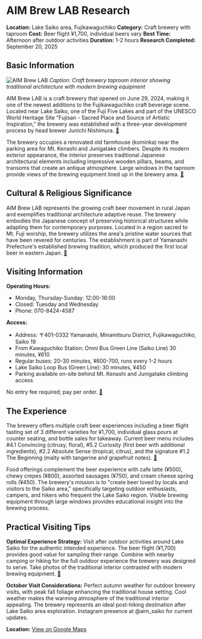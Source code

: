# AIM Brew LAB Research

**Location:** Lake Saiko area, Fujikawaguchiko
**Category:** Craft brewery with taproom
**Cost:** Beer flight ¥1,700, individual beers vary
**Best Time:** Afternoon after outdoor activities
**Duration:** 1-2 hours
**Research Completed:** September 20, 2025

## Basic Information

![AIM Brew LAB](https://brew.aim-lab.jp/static/images/brewery.jpg)
*Caption: Craft brewery taproom interior showing traditional architecture with modern brewing equipment*

AIM Brew LAB is a craft brewery that opened on June 29, 2024, making it one of the newest additions to the Fujikawaguchiko craft beverage scene. Located near Lake Saiko, one of the Fuji Five Lakes and part of the UNESCO World Heritage Site "Fujisan - Sacred Place and Source of Artistic Inspiration," the brewery was established with a three-year development process by head brewer Junichi Nishimura. [🔗](https://www.porta-y.jp/en/170950)

The brewery occupies a renovated old farmhouse (kominka) near the parking area for Mt. Kenashi and Junigatake climbers. Despite its modern exterior appearance, the interior preserves traditional Japanese architectural elements including impressive wooden pillars, beams, and transoms that create an antique atmosphere. Large windows in the taproom provide views of the brewing equipment lined up in the brewery area. [🔗](https://fujikawaguchiko.fun/eat/aimbrewlab)

## Cultural & Religious Significance

AIM Brew LAB represents the growing craft beer movement in rural Japan and exemplifies traditional architecture adaptive reuse. The brewery embodies the Japanese concept of preserving historical structures while adapting them for contemporary purposes. Located in a region sacred to Mt. Fuji worship, the brewery utilizes the area's pristine water sources that have been revered for centuries. The establishment is part of Yamanashi Prefecture's established brewing tradition, which produced the first local beer in eastern Japan. [🔗](https://kshouse.jp/articles/en/fuji-craft-beers-yamanashi-e/)

## Visiting Information

**Operating Hours:**
- Monday, Thursday-Sunday: 12:00-18:00
- Closed: Tuesday and Wednesday
- Phone: 070-8424-4587

**Access:**
- Address: 〒401-0332 Yamanashi, Minamitsuru District, Fujikawaguchiko, Saiko 19
- From Kawaguchiko Station: Omni Bus Green Line (Saiko Line) 30 minutes, ¥610
- Regular buses: 20-30 minutes, ¥600-700, runs every 1-2 hours
- Lake Saiko Loop Bus (Green Line): 30 minutes, ¥450
- Parking available on-site behind Mt. Kenashi and Junigatake climbing access

No entry fee required; pay per order. [🔗](https://tabelog.com/en/yamanashi/A1903/A190303/19013723/)

## The Experience

The brewery offers multiple craft beer experiences including a beer flight tasting set of 3 different varieties for ¥1,700, individual glass pours at counter seating, and bottle sales for takeaway. Current beer menu includes #4.1 Convincing (citrusy, floral), #5.2 Curiosity (first beer with additional ingredients), #2.2 Absolute Sense (tropical, citrus), and the signature #1.2 The Beginning (malty with tangerine and grapefruit notes). [🔗](https://brew.aim-lab.jp/)

Food offerings complement the beer experience with cafe latte (¥500), chewy crepes (¥800), assorted sausages (¥750), and cream cheese spring rolls (¥450). The brewery's mission is to "create beer loved by locals and visitors to the Saiko area," specifically targeting outdoor enthusiasts, campers, and hikers who frequent the Lake Saiko region. Visible brewing equipment through large windows provides educational insight into the brewing process.

## Practical Visiting Tips

**Optimal Experience Strategy:** Visit after outdoor activities around Lake Saiko for the authentic intended experience. The beer flight (¥1,700) provides good value for sampling their range. Combine with nearby camping or hiking for the full outdoor experience the brewery was designed to serve. Take photos of the traditional interior contrasted with modern brewing equipment. [🔗](https://www.porta-y.jp/en/170950)

**October Visit Considerations:** Perfect autumn weather for outdoor brewery visits, with peak fall foliage enhancing the traditional house setting. Cool weather makes the warming atmosphere of the traditional interior appealing. The brewery represents an ideal post-hiking destination after Lake Saiko area exploration. Instagram presence at @aim_saiko for current updates.

**Location:** [View on Google Maps](https://maps.google.com/maps?q=35.4833,138.6583)